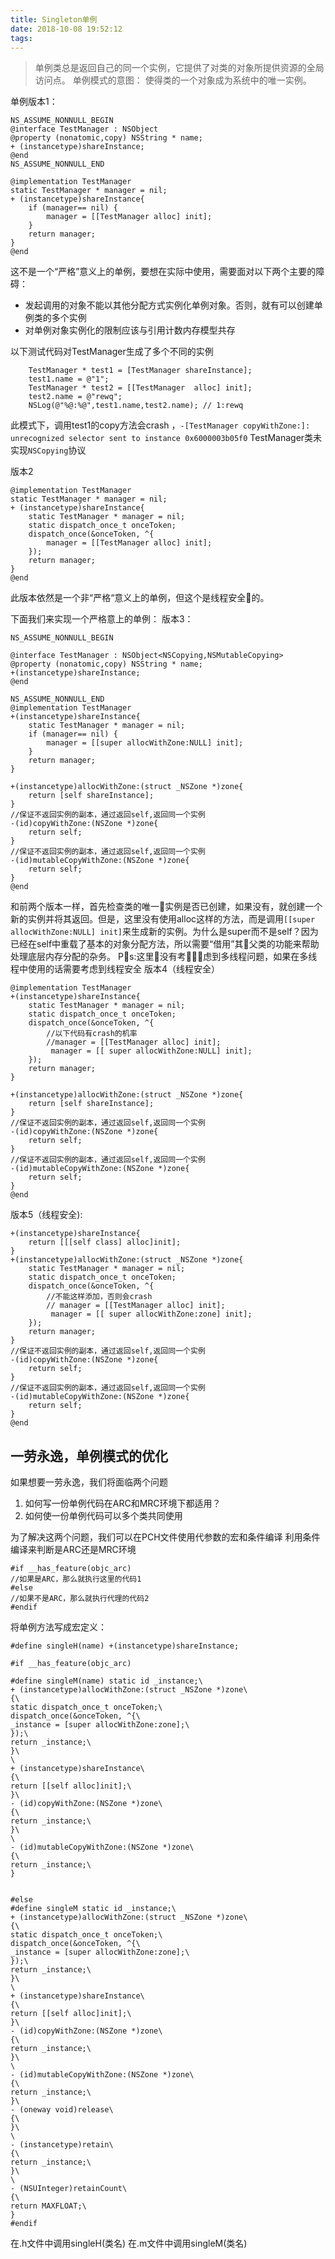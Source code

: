 ```yaml
---
title: Singleton单例
date: 2018-10-08 19:52:12
tags:
---
```

> 单例类总是返回自己的同一个实例，它提供了对类的对象所提供资源的全局访问点。
单例模式的意图：
使得类的一个对象成为系统中的唯一实例。

单例版本1：

```objc
NS_ASSUME_NONNULL_BEGIN
@interface TestManager : NSObject
@property (nonatomic,copy) NSString * name;
+ (instancetype)shareInstance;
@end
NS_ASSUME_NONNULL_END

@implementation TestManager
static TestManager * manager = nil;
+ (instancetype)shareInstance{
    if (manager== nil) {
        manager = [[TestManager alloc] init];
    }
    return manager;
}
@end
```

这不是一个“严格”意义上的单例，要想在实际中使用，需要面对以下两个主要的障碍：

* 发起调用的对象不能以其他分配方式实例化单例对象。否则，就有可以创建单例类的多个实例
* 对单例对象实例化的限制应该与引用计数内存模型共存

以下测试代码对TestManager生成了多个不同的实例

```objc
    TestManager * test1 = [TestManager shareInstance];
    test1.name = @"1";
    TestManager * test2 = [[TestManager  alloc] init];
    test2.name = @"rewq";
    NSLog(@"%@:%@",test1.name,test2.name); // 1:rewq
```  
此模式下，调用test1的copy方法会crash ，`-[TestManager copyWithZone:]: unrecognized selector sent to instance 0x6000003b05f0` TestManager类未实现`NSCopying`协议 

版本2
```objc
@implementation TestManager
static TestManager * manager = nil;
+ (instancetype)shareInstance{
    static TestManager * manager = nil;
    static dispatch_once_t onceToken;
    dispatch_once(&onceToken, ^{
        manager = [[TestManager alloc] init];
    });
    return manager;
}
@end
```
此版本依然是一个非“严格“意义上的单例，但这个是线程安全的。

下面我们来实现一个严格意上的单例：
版本3：
```objc
NS_ASSUME_NONNULL_BEGIN

@interface TestManager : NSObject<NSCopying,NSMutableCopying>
@property (nonatomic,copy) NSString * name;
+(instancetype)shareInstance;
@end

NS_ASSUME_NONNULL_END
@implementation TestManager
+(instancetype)shareInstance{
    static TestManager * manager = nil;
    if (manager== nil) {
        manager = [[super allocWithZone:NULL] init];
    }
    return manager;
}

+(instancetype)allocWithZone:(struct _NSZone *)zone{
    return [self shareInstance];
}
//保证不返回实例的副本，通过返回self,返回同一个实例
-(id)copyWithZone:(NSZone *)zone{
    return self;
}
//保证不返回实例的副本，通过返回self,返回同一个实例
-(id)mutableCopyWithZone:(NSZone *)zone{
    return self;
}
@end
```
和前两个版本一样，首先检查类的唯一实例是否已创建，如果没有，就创建一个新的实例并将其返回。但是，这里没有使用alloc这样的方法，而是调用`[[super allocWithZone:NULL] init]`来生成新的实例。为什么是super而不是self？因为已经在self中重载了基本的对象分配方法，所以需要“借用”其父类的功能来帮助处理底层内存分配的杂务。
Ps:这里没有考虑到多线程问题，如果在多线程中使用的话需要考虑到线程安全
版本4（线程安全）
```objc
@implementation TestManager
+(instancetype)shareInstance{
    static TestManager * manager = nil;
    static dispatch_once_t onceToken;
    dispatch_once(&onceToken, ^{
        //以下代码有crash的机率
        //manager = [[TestManager alloc] init];
         manager = [[ super allocWithZone:NULL] init];
    });
    return manager;
}

+(instancetype)allocWithZone:(struct _NSZone *)zone{
    return [self shareInstance];
}
//保证不返回实例的副本，通过返回self,返回同一个实例
-(id)copyWithZone:(NSZone *)zone{
    return self;
}
//保证不返回实例的副本，通过返回self,返回同一个实例
-(id)mutableCopyWithZone:(NSZone *)zone{
    return self;
}
@end
```
版本5（线程安全):
```objc
+(instancetype)shareInstance{
    return [[[self class] alloc]init];
}
+(instancetype)allocWithZone:(struct _NSZone *)zone{
    static TestManager * manager = nil;
    static dispatch_once_t onceToken;
    dispatch_once(&onceToken, ^{
        //不能这样添加，否则会crash
        // manager = [[TestManager alloc] init];
         manager = [[ super allocWithZone:zone] init];
    });
    return manager;
}
//保证不返回实例的副本，通过返回self,返回同一个实例
-(id)copyWithZone:(NSZone *)zone{
    return self;
}
//保证不返回实例的副本，通过返回self,返回同一个实例
-(id)mutableCopyWithZone:(NSZone *)zone{
    return self;
}
@end
```

## 一劳永逸，单例模式的优化

如果想要一劳永逸，我们将面临两个问题

1. 如何写一份单例代码在ARC和MRC环境下都适用？
2. 如何使一份单例代码可以多个类共同使用  

为了解决这两个问题，我们可以在PCH文件使用代参数的宏和条件编译
利用条件编译来判断是ARC还是MRC环境
```objc
#if __has_feature(objc_arc)
//如果是ARC，那么就执行这里的代码1
#else
//如果不是ARC，那么就执行代理的代码2
#endif
```

将单例方法写成宏定义：
```objc
#define singleH(name) +(instancetype)shareInstance;

#if __has_feature(objc_arc)

#define singleM(name) static id _instance;\
+ (instancetype)allocWithZone:(struct _NSZone *)zone\
{\
static dispatch_once_t onceToken;\
dispatch_once(&onceToken, ^{\
_instance = [super allocWithZone:zone];\
});\
return _instance;\
}\
\
+ (instancetype)shareInstance\
{\
return [[self alloc]init];\
}\
- (id)copyWithZone:(NSZone *)zone\
{\
return _instance;\
}\
\
- (id)mutableCopyWithZone:(NSZone *)zone\
{\
return _instance;\
}


#else
#define singleM static id _instance;\
+ (instancetype)allocWithZone:(struct _NSZone *)zone\
{\
static dispatch_once_t onceToken;\
dispatch_once(&onceToken, ^{\
_instance = [super allocWithZone:zone];\
});\
return _instance;\
}\
\
+ (instancetype)shareInstance\
{\
return [[self alloc]init];\
}\
- (id)copyWithZone:(NSZone *)zone\
{\
return _instance;\
}\
\
- (id)mutableCopyWithZone:(NSZone *)zone\
{\
return _instance;\
}\
- (oneway void)release\
{\
}\
\
- (instancetype)retain\
{\
return _instance;\
}\
\
- (NSUInteger)retainCount\
{\
return MAXFLOAT;\
}
#endif
```
在.h文件中调用singleH(类名)
在.m文件中调用singleM(类名)